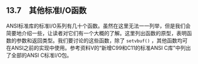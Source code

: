 ## 13.7　其他标准I/O函数

ANSI标准库的标准I/O系列有几十个函数。虽然在这里无法一一列举，但是我们会简要地介绍一些，让读者对它们有一个大概的了解。这里列出函数的原型，表明函数的参数和返回类型。我们要讨论的这些函数，除了 `setvbuf()` ，其他函数均可在ANSI之前的实现中使用。参考资料V的“新增C99和C11的标准ANSI C库”中列出了全部的ANSI C标准I/O包。

